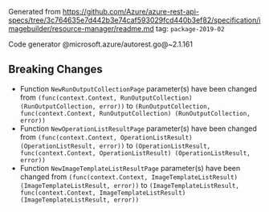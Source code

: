 Generated from https://github.com/Azure/azure-rest-api-specs/tree/3c764635e7d442b3e74caf593029fcd440b3ef82/specification/imagebuilder/resource-manager/readme.md tag: `package-2019-02`

Code generator @microsoft.azure/autorest.go@~2.1.161

## Breaking Changes

- Function `NewRunOutputCollectionPage` parameter(s) have been changed from `(func(context.Context, RunOutputCollection) (RunOutputCollection, error))` to `(RunOutputCollection, func(context.Context, RunOutputCollection) (RunOutputCollection, error))`
- Function `NewOperationListResultPage` parameter(s) have been changed from `(func(context.Context, OperationListResult) (OperationListResult, error))` to `(OperationListResult, func(context.Context, OperationListResult) (OperationListResult, error))`
- Function `NewImageTemplateListResultPage` parameter(s) have been changed from `(func(context.Context, ImageTemplateListResult) (ImageTemplateListResult, error))` to `(ImageTemplateListResult, func(context.Context, ImageTemplateListResult) (ImageTemplateListResult, error))`
